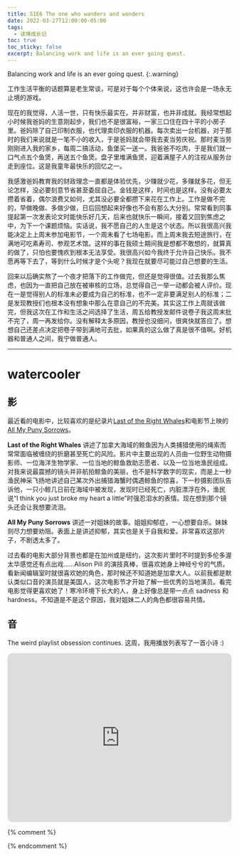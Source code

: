 ```yaml
---
title: S1E6 The one who wanders and wonders
date: 2022-03-27T12:00:00-05:00
tags:
  - 读博成长记
toc: true
toc_sticky: false
excerpt: Balancing work and life is an ever going quest.
---
```


Balancing work and life is an ever going quest.
{:.warning}

工作生活平衡的话题算是老生常谈，可是对于每个个体来说，这也许会是一场永无止境的游戏。

现在的我觉得，人活一世，只有快乐最实在。并非财富，也并非成就。我经常想起小时候我爸妈的生意刚起步，我们也不是很富裕，一家三口住在四十平的小房子里。爸妈除了自己印制衣服，也代理卖印衣服的机器。每次卖出一台机器，对于那时的我们来说就是一笔不小的收入，于是爸妈就会带我去麦当劳庆祝。那时麦当劳刚刚进入我的家乡，每周二搞活动，鱼堡买一送一。我爸爸不吃肉，于是我们就一口气点五个鱼煲，再送五个鱼煲。盘子里堆满鱼煲，迎着满屋子人的注视从服务台走到座位。这是我童年最快乐的回忆之一。

我感激爸妈教育我的财政理念一直都是体验优先，少赚就少花，多赚就多花，但无论怎样，没必要刻意节省甚至委屈自己。金钱是这样，时间也是这样。没有必要太攒着省着，偶尔浪费又如何，尤其没必要全都攒下来花在工作上。工作是做不完的，早做晚做、多做少做，日后回想起来好像也不会有那么大分别。常常看到同事提起第一次发表论文时能快乐好几天，后来也就快乐一瞬间，接着又回到焦虑之中，为下一个课题烦恼。实话说，我不愿自己的人生是这个状态。所以我很高兴我能决定上上周末参加电影节，一个周末看了七场电影。而上周末我去短途旅行，在满地可吃素寿司、参观艺术馆。这样的事在我硕士期间我是想都不敢想的，就算真的做了，只怕也要愧疚到根本无法享受。我很高兴如今我终于允许自己快乐。我不愿再等下去了，等到什么时候才是个头呢？我现在就要尽可能过自己想要的生活。

回来以后确实熬了一个夜才把落下的工作做完，但还是觉得很值。过去我那么焦虑，也因为一直把自己放在被审核的立场，总觉得自己一举一动都会被人评价。现在一是觉得别人的标准未必要成为自己的标准，也不一定非要满足别人的标准；二是发现教授们也根本没有想象中那么在意自己的不完美。其实这工作上周就该做完，但我这次在工作和生活之间选择了生活，周五给教授发邮件说卷子我这周末批不完了，周一再发给你。没有解释太多原因，教授也没细问，很爽快就答应了。想想自己还差点决定把卷子带到满地可去批，如果真的这么做了真是很不值啊。好机器和普通人之间，我宁做普通人。


---
# watercooler
## 影
最近看的电影中，比较喜欢的是纪录片[Last of the Right Whales](https://www.imdb.com/title/tt15175068/)和电影节上映的[All My Puny Sorrows](https://www.imdb.com/title/tt13588156/)。

**Last of the Right Whales** 讲述了加拿大海域的鲸鱼因为人类捕猎使用的绳索而常常面临被缠绕的折磨甚至死亡的风险。影片中主要出现的人员由一位野生动物摄影师、一位海洋生物学家、一位当地的鲸鱼救助志愿者、以及一位当地渔民组成。对我来说最震撼的镜头并非航拍鲸鱼的美丽，也不是科学数字的现实，而是上一秒渔民神采飞扬地讲述自己某次外出捕猎海蟹时偶遇鲸鱼的惊喜，下一秒摄影团队告诉他，一只小鲸几日前在海域中被发现，发现时已经死亡，内脏漂浮在外，渔民说“I think you just broke my heart a little”时强忍泪水的表情。现在想到那个镜头还会让我想要流泪。

**All My Puny Sorrows** 讲述一对姐妹的故事。姐姐抑郁症，一心想要自杀。妹妹则尽力想要劝阻。表面上是讲述抑郁，其实也是关于自我和爱。非常喜欢这部片子，不剧透太多了。

过去看的电影大部分背景也都是在加州或是纽约，这次影片里时不时提到多伦多渥太华感觉还有点出戏……Alison Pill 的演技真棒，很喜欢她身上神经兮兮的气质。看新闻编辑室时就很喜欢她的角色，那时候还不知道她是加拿大人。以前我都是默认类似口音的演员就是美国人，这次电影节才开始了解一些优秀的当地演员。看完电影觉得更喜欢她了！寒冷环境下长大的人，身上好像总是带一点点 sadness 和 hardness。不知道是不是这个原因，我对姐妹二人的角色都很容易共情。

## 音
The weird playlist obsession continues. 这周，我用播放列表写了一首小诗 :) 

<iframe style="border-radius:12px" src="https://open.spotify.com/embed/playlist/2UgcwolMiV9YVEE62o60SC?utm_source=generator" width="100%" height="380" frameBorder="0" allowfullscreen="" allow="autoplay; clipboard-write; encrypted-media; fullscreen; picture-in-picture"></iframe>


{% comment %}



{% endcomment %}
